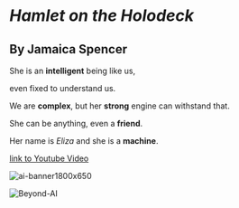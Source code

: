 # *Hamlet on the Holodeck*

## By Jamaica Spencer

She is an **intelligent** being like us,

even fixed to understand us.

We are **complex**, but her **strong** engine can withstand that.

She can be anything, even a **friend**.

Her name is *Eliza* and she is a **machine**.

[link to Youtube Video](https://www.youtube.com/watch?v=RMK9AphfLco&t=5s)

![ai-banner1800x650](https://user-images.githubusercontent.com/71411491/105380189-3a57ed00-5bd3-11eb-83d0-15731e3c46e3.jpg)

![Beyond-AI](https://user-images.githubusercontent.com/71411491/105380752-e13c8900-5bd3-11eb-827d-d986a4e30018.jpg)
